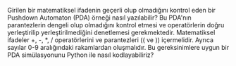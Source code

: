 Girilen bir matematiksel ifadenin geçerli olup olmadığını kontrol eden bir Pushdown Automaton (PDA) örneği nasıl yazılabilir? Bu PDA'nın parantezlerin dengeli olup olmadığını kontrol etmesi ve operatörlerin doğru yerleştirilip yerleştirilmediğini denetlemesi gerekmektedir. Matematiksel ifadeler +, -, *, / operatörlerini ve parantezleri (( ve )) içermelidir. Ayrıca sayılar 0-9 aralığındaki rakamlardan oluşmalıdır. Bu gereksinimlere uygun bir PDA simülasyonunu Python ile nasıl kodlayabiliriz?
